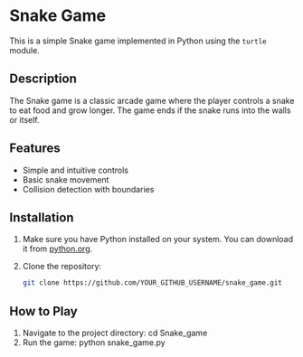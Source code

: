 # Snake Game

This is a simple Snake game implemented in Python using the `turtle` module.

## Description

The Snake game is a classic arcade game where the player controls a snake to eat food and grow longer. The game ends if the snake runs into the walls or itself.

## Features

- Simple and intuitive controls
- Basic snake movement
- Collision detection with boundaries

## Installation

1. Make sure you have Python installed on your system. You can download it from [python.org](https://www.python.org/).

2. Clone the repository:
   ```bash
   git clone https://github.com/YOUR_GITHUB_USERNAME/snake_game.git
## How to Play
1. Navigate to the project directory: cd Snake_game
2. Run the game: python snake_game.py

